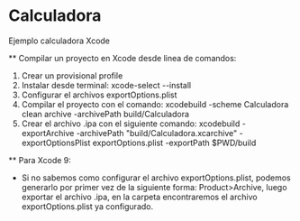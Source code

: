 # Calculadora
Ejemplo calculadora Xcode

** Compilar un proyecto en Xcode desde linea de comandos:

1. Crear un provisional profile
2. Instalar desde terminal: xcode-select --install
3. Configurar el archivos exportOptions.plist
4. Compilar el proyecto con el comando:
  xcodebuild -scheme Calculadora clean archive -archivePath build/Calculadora
5. Crear el archivo .ipa con el siguiente comando:
  xcodebuild -exportArchive -archivePath "build/Calculadora.xcarchive" -exportOptionsPlist exportOptions.plist -exportPath $PWD/build

** Para Xcode 9:
- Si no sabemos como configurar el archivo exportOptions.plist, podemos generarlo por primer vez de la siguiente forma:
Product>Archive, luego exportar el archivo .ipa, en la carpeta encontraremos el archivo exportOptions.plist ya configurado.
